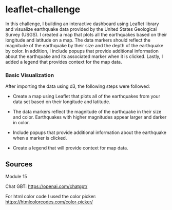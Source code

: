 # leaflet-challenge
In this challenge, I building an interactive dashboard using Leaflet library and visualize earthquake data provided by the United States Geological Survey (USGS). I created a map that plots all the earthquakes based on their longitude and latitude on a map. The data markers should reflect the magnitude of the earthquake by their size and the depth of the earthquake by color. In addition, I include popups that provide additional information about the earthquake and its associated marker when it is clicked. Lastly, I added a legend that provides context for the map data.

### Basic Visualization

After importing the data using d3, the following steps were followed:

* Create a map using Leaflet that plots all of the earthquakes from your data set based on their longitude and latitude.

* The data markers reflect the magnitude of the earthquake in their size and color. Earthquakes with higher magnitudes appear larger and darker in color.

* Include popups that provide additional information about the earthquake when a marker is clicked.

* Create a legend that will provide context for map data.

## Sources

Module 15

Chat GBT: https://openai.com/chatgpt/

For html color code I used the color picker:  https://htmlcolorcodes.com/color-picker/
 
